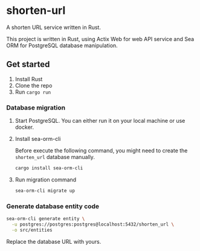 # shorten-url

A shorten URL service written in Rust.

This project is written in Rust, using Actix Web for web API service and Sea ORM for PostgreSQL database manipulation. 

## Get started

1. Install Rust
2. Clone the repo
3. Run `cargo run`

### Database migration

1. Start PostgreSQL. You can either run it on your local machine or use docker.
2. Install sea-orm-cli

    Before execute the following command, you might need to create the `shorten_url` database manually.

    ```sh
    cargo install sea-orm-cli
    ```

3. Run migration command

    ```sh
    sea-orm-cli migrate up
    ```

### Generate database entity code

```sh
sea-orm-cli generate entity \
  -u postgres://postgres:postgres@localhost:5432/shorten_url \
  -o src/entities
```

Replace the database URL with yours.
